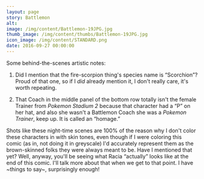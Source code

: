 ```yaml
---
layout: page
story: Battlemon
alt:
image: /img/content/Battlemon-19JPG.jpg
thumb_image: /img/content/thumbs/Battlemon-19JPG.jpg
icon_image: /img/content/STANDARD.png
date: 2016-09-27 00:00:00
---
```


Some behind-the-scenes artistic notes:

1) Did I mention that the fire-scorpion thing's species name is “Scorchion”? Proud of that one, so if I <em>did</em> already mention it, I don't really care, it's worth repeating.

2) That Coach in the middle panel of the bottom row totally isn't the female Trainer from <em>Pokemon Stadium 2</em> because that character had a “P” on her hat, and also she wasn't a Battlemon Coach she was a <em>Pokemon Trainer</em>, keep up. It is called an “homage.”

Shots like these night-time scenes are 100% of the reason why I don't color these characters in with skin tones, even though if I were coloring this comic (as in, not doing it in greyscale) I'd accurately represent them as the brown-skinned folks they were always meant to be. Have I mentioned that yet? Well, anyway, you'll be seeing what Racia “actually” looks like at the end of this comic. I'll talk more about that when we get to that point. I have ~things to say~, surprisingly enough!
